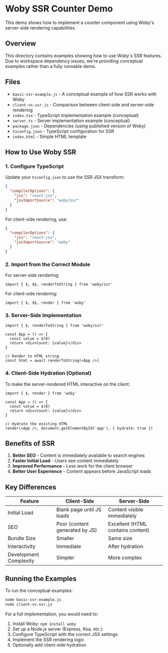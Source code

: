# Woby SSR Counter Demo

This demo shows how to implement a counter component using Woby's server-side rendering capabilities.

## Overview

This directory contains examples showing how to use Woby's SSR features. Due to workspace dependency issues, we're providing conceptual examples rather than a fully runnable demo.

## Files

- `basic-ssr-example.js` - A conceptual example of how SSR works with Woby
- `client-vs-ssr.js` - Comparison between client-side and server-side rendering
- `index.tsx` - TypeScript implementation example (conceptual)
- `server.ts` - Server implementation example (conceptual)
- `package.json` - Dependencies (using published version of Woby)
- `tsconfig.json` - TypeScript configuration for SSR
- `index.html` - Simple HTML template

## How to Use Woby SSR

### 1. Configure TypeScript

Update your `tsconfig.json` to use the SSR JSX transform:

```json
{
  "compilerOptions": {
    "jsx": "react-jsx",
    "jsxImportSource": "woby/ssr"
  }
}
```

For client-side rendering, use:
```json
{
  "compilerOptions": {
    "jsx": "react-jsx",
    "jsxImportSource": "woby"
  }
}
```

### 2. Import from the Correct Module

For server-side rendering:
```tsx
import { $, $$, renderToString } from 'woby/ssr'
```

For client-side rendering:
```tsx
import { $, $$, render } from 'woby'
```

### 3. Server-Side Implementation

```tsx
import { $, renderToString } from 'woby/ssr'

const App = () => {
  const value = $(0)
  return <div>Count: {value}</div>
}

// Render to HTML string
const html = await renderToString(<App />)
```

### 4. Client-Side Hydration (Optional)

To make the server-rendered HTML interactive on the client:

```tsx
import { $, render } from 'woby'

const App = () => {
  const value = $(0)
  return <div>Count: {value}</div>
}

// Hydrate the existing HTML
render(<App />, document.getElementById('app'), { hydrate: true })
```

## Benefits of SSR

1. **Better SEO** - Content is immediately available to search engines
2. **Faster Initial Load** - Users see content immediately
3. **Improved Performance** - Less work for the client browser
4. **Better User Experience** - Content appears before JavaScript loads

## Key Differences

| Feature | Client-Side | Server-Side |
|---------|-------------|-------------|
| Initial Load | Blank page until JS loads | Content visible immediately |
| SEO | Poor (content generated by JS) | Excellent (HTML contains content) |
| Bundle Size | Smaller | Same size |
| Interactivity | Immediate | After hydration |
| Development Complexity | Simpler | More complex |

## Running the Examples

To run the conceptual examples:

```bash
node basic-ssr-example.js
node client-vs-ssr.js
```

For a full implementation, you would need to:

1. Install Woby: `npm install woby`
2. Set up a Node.js server (Express, Koa, etc.)
3. Configure TypeScript with the correct JSX settings
4. Implement the SSR rendering logic
5. Optionally add client-side hydration